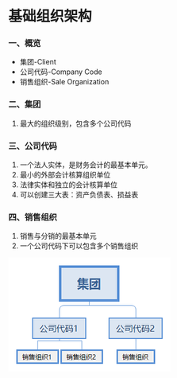# 基础组织架构 #

### 一、概览

* 集团-Client
* 公司代码-Company Code
* 销售组织-Sale Organization

### 二、集团
1. 最大的组织级别，包含多个公司代码


### 三、公司代码
1. 一个法人实体，是财务会计的最基本单元。
2. 最小的外部会计核算组织单位
3. 法律实体和独立的会计核算单位
4. 可以创建三大表：资产负债表、损益表

### 四、销售组织

1. 销售与分销的最基本单元
2. 一个公司代码下可以包含多个销售组织


![基础组织架构](/images/基础组织架构.png "基础组织架构") 